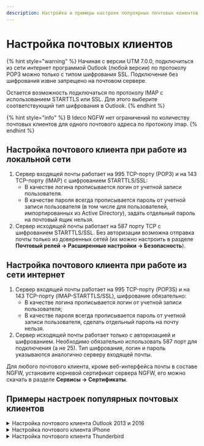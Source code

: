 ```yaml
---
description: Настройка и примеры настроек популярных почтовых клиентов.
---
```


# Настройка почтовых клиентов

{% hint style="warning" %}
Начиная с версии UTM 7.0.0, подключиться из сети интернет программой Outlook (любой версии) по протоколу POP3 можно только с типом шифрования SSL. Подключение без шифрования извне запрещено на почтовом сервере. 

Остается возможность подключаться по протоколу IMAP с использованием STARTTLS или SSL. Для этого выберите соответствующий тип шифрования в Outlook.
{% endhint %}

{% hint style="info" %}
В Ideco NGFW нет ограничений по количеству почтовых клиентов для одного почтового адреса по протоколу imap.
{% endhint %}

## Настройка почтового клиента при работе из локальной сети

1. Сервер входящей почты работает на 995 TCP-порту (РОР3) и на 143 TCP-порту (IMAP) с шифрованием STARTTLS/SSL:
    * В качестве логина прописывается логин от учетной записи пользователя.
    * В качестве пароля всегда прописывается пароль от учетной записи пользователя (в том числе для пользователей, импортированных из Active Directory), задать отдельный пароль на почтовый ящик нельзя.
2. Сервер исходящей почты работает на 587 порту TCP с шифрованием STARTTLS/SSL. Без авторизации возможна отправка почты только из доверенных сетей (их можно настроить в разделе **Почтовый релей -> Расширенные настройки -> Безопасность**).

## **Настройка почтового клиента при работе из сети интернет**

1. Сервер входящей почты работает на 995 TCP-порту (POP3S) и на 143 TCP-порту (IMAP-STARTTLS/SSL), шифрование обязательно:
    * В качестве логина прописывается логин от учетной записи пользователя;
    * В качестве пароля всегда прописывается пароль от учетной записи пользователя, сделать отдельный пароль на почту нельзя.
2. Сервер исходящей почты работает только с авторизацией и шифрованием. Необходимо обязательно использовать 587 порт для подключения (а не 25). Тип шифрования, логин и пароль указываются аналогично серверу входящей почты.

Для любого почтового клиента, кроме веб-интерфейса почты в составе NGFW, установите корневой сертификат сервера NGFW, его можно скачать в разделе **Сервисы -> Сертификаты**.

## Примеры настроек популярных почтовых клиентов

<details>

<summary>Настройка почтового клиента Outlook 2013 и 2016</summary>

Пример настроек клиента Microsoft Outlook 2013 по протоколу IMAP:

<img src="/.gitbook/assets/outlook2016-1.jpg" alt="" data-size="original">

Пример настроек клиента Microsoft Outlook 2016 по протоколу IMAP:

<img src="/.gitbook/assets/outlook2016-2.jpg" alt="" data-size="original">

Для отображения IMAP-папок снимите галочку **При просмотре дерева в Outlook показывать только подписанные папки** в свойствах IMAP-папок:

<img src="/.gitbook/assets/imap_outlook1.png" alt="" data-size="original"><img src="/.gitbook/assets/imap_outlook2 (2) (2) (2) (1).png" alt="" data-size="original">

</details>

<details>

<summary>Настройка почтового клиента iPhone</summary>

Перед настройкой ящика надо установить корневой SSL-сертификат NGFW. Его можно скачать в разделе **Сервисы -> Сертификаты**. Например, прислав сертификат себе на почту, откройте его на iPhone.

1\. Нажмите кнопку **Установить**.

2\. После этого зайдите в раздел **Настройки -> Основные**.

<img src="/.gitbook/assets/iphone004.png" alt="" data-size="original">

3\. Выберите **Об этом устройстве -> Доверие сертификатов**:

<img src="/.gitbook/assets/iphone005.png" alt="" data-size="original">

4\. Включите настройку **Доверять корневым сертификатам полностью**

<img src="/.gitbook/assets/iphone006.png" alt="" data-size="original">

После установки сертификата настройте доступ в почтовый ящик:

1\. Перейдите в Учетную запись почты и нажмите **Дополнительно**:

<img src="/.gitbook/assets/iphone003.png" alt="" data-size="original">

2\. Скорректируйте настройки:

<img src="/.gitbook/assets/iphone002.png" alt="" data-size="original"><img src="/.gitbook/assets/iphone001.png" alt="" data-size="original">

</details>

<details>

<summary>Настройка почтового клиента Thunderbird</summary>

1\. Перейдите в **Настройки -> Параметры ученой записи**.

2\. Заполните обязательные поля:

* Имя сервера;
* Порт;
* Имя пользователя;
* Защита соединения;
* Метод аутентификации (рекомендуем указать **Обычный пароль**).

При необходимости заполните _Параметры сервера_ и _Хранилище сообщений_.

<img src="/.gitbook/assets/thunderbird.png" alt="" data-size="original">

</details>
